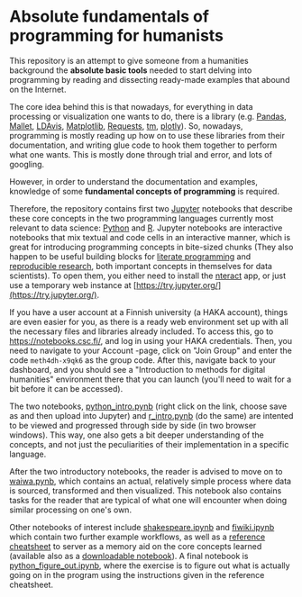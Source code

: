 # Absolute fundamentals of programming for humanists

This repository is an attempt to give someone from a humanities background the **absolute basic tools** needed to start delving into programming by reading and dissecting ready-made examples that abound on the Internet.

The core idea behind this is that nowadays, for everything in data processing or visualization one wants to do, there is a library (e.g. [Pandas](http://pandas.pydata.org/), [Mallet](http://mallet.cs.umass.edu/), [LDAvis](https://cran.r-project.org/web/packages/LDAvis/README.html), [Matplotlib](http://matplotlib.org/), [Requests](http://docs.python-requests.org/en/latest/), [tm](https://cran.r-project.org/web/packages/tm/index.html), [plotly](https://plot.ly/)). So, nowadays, programming is mostly reading up how on to use these libraries from their documentation, and writing glue code to hook them together to perform what one wants. This is mostly done through trial and error, and lots of googling.

However, in order to understand the documentation and examples, knowledge of some **fundamental concepts of programming** is required.

Therefore, the repository contains first two [Jupyter](http://jupyter.org/) notebooks that describe these core concepts in the two programming languages currently most relevant to data science: [Python](http://python.org/) and [R](https://www.r-project.org/). Jupyter notebooks are interactive notebooks that mix textual and code cells in an interactive manner, which is great for introducing programming concepts in bite-sized chunks (They also happen to be useful building blocks for [literate programming](https://en.wikipedia.org/wiki/Literate_programming) and [reproducible research](https://ropensci.org/blog/2014/06/09/reproducibility/), both important concepts in themselves for data scientists). To open them, you either need to install the [nteract](https://nteract.io/) app, or just use a temporary web instance at [https://try.jupyter.org/](https://try.jupyter.org/). 

If you have a user account at a Finnish university (a HAKA account), things are even easier for you, as there is a ready web environment set up with all the necessary files and libraries already included. To access this, go to https://notebooks.csc.fi/, and log in using your HAKA credentials. Then, you need to navigate to your Account -page, click on "Join Group" and enter the code `meth4dh-x9qk6` as the group code. After this, navigate back to your dashboard, and you should see a "Introduction to methods for digital humanities" environment there that you can launch (you'll need to wait for a bit before it can be accessed).

The two notebooks, [python_intro.pynb](https://raw.githubusercontent.com/jiemakel/dhintro/master/python_intro.ipynb) (right click on the link, choose save as and then upload into Jupyter) and [r_intro.pynb](https://raw.githubusercontent.com/jiemakel/dhintro/master/r_intro.ipynb) (do the same) are intented to be viewed and progressed through side by side (in two browser windows). This way, one also gets a bit deeper understanding of the concepts, and not just the peculiarities of their implementation in a specific language.

After the two introductory notebooks, the reader is advised to move on to [waiwa.pynb](https://raw.githubusercontent.com/jiemakel/dhintro/master/waiwa.ipynb), which contains an actual, relatively simple process where data is sourced, transformed and then visualized. This notebook also contains tasks for the reader that are typical of what one will encounter when doing similar processing on one's own.

Other notebooks of interest include [shakespeare.ipynb](https://raw.githubusercontent.com/jiemakel/dhintro/master/shakespeare.ipynb) and [fiwiki.ipynb](https://raw.githubusercontent.com/jiemakel/dhintro/master/fiwiki.ipynb) which contain two further example workflows, as well as a [reference cheatsheet](programming_cheatsheet.ipynb) to server as a memory aid on the core concepts learned (available also as a [downloadable notebook](https://raw.githubusercontent.com/jiemakel/dhintro/master/programming_cheatsheet.ipynb)). A final notebook is [python_figure_out.ipynb](https://raw.githubusercontent.com/jiemakel/dhintro/master/python_figure_out.ipynb), where the exercise is to figure out what is actually going on in the program using the instructions given in the reference cheatsheet.

